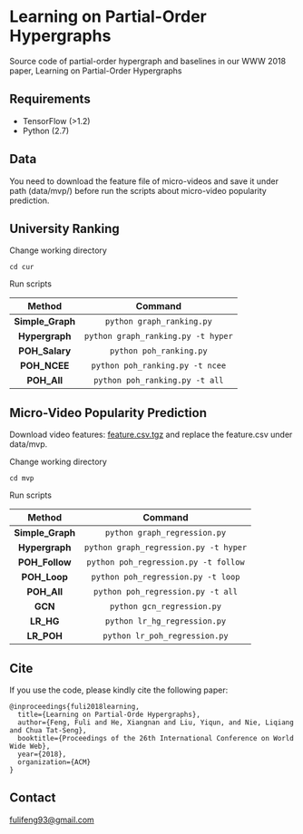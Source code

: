 # Learning on Partial-Order Hypergraphs
Source code of partial-order hypergraph and baselines in our WWW 2018 paper, Learning on Partial-Order Hypergraphs

## Requirements

* TensorFlow (>1.2)
* Python (2.7)

## Data

You need to download the feature file of micro-videos and save it under path (data/mvp/) before run the scripts about micro-video popularity prediction.

## University Ranking

Change working directory

```
cd cur
```

Run scripts

| Method | Command |
| :-----------: | :-----------: |
| **Simple_Graph** | ```python graph_ranking.py``` |
| **Hypergraph** | ```python graph_ranking.py -t hyper``` |
| **POH_Salary** | ```python poh_ranking.py``` |
| **POH_NCEE** | ```python poh_ranking.py -t ncee``` |
| **POH_All** | ```python poh_ranking.py -t all``` |

## Micro-Video Popularity Prediction

Download video features: [feature.csv.tgz](https://drive.google.com/open?id=1A8PuXN9CFTJpocAHq0kPa0vbfYZ95ZRh) and replace the feature.csv under data/mvp.

Change working directory

```
cd mvp
```

Run scripts

| Method | Command |
| :-----------: | :-----------: |
| **Simple_Graph** | ```python graph_regression.py``` |
| **Hypergraph** | ```python graph_regression.py -t hyper``` |
| **POH_Follow** | ```python poh_regression.py -t follow``` |
| **POH_Loop** | ```python poh_regression.py -t loop``` |
| **POH_All** | ```python poh_regression.py -t all``` |
| **GCN** | ```python gcn_regression.py``` |
| **LR_HG** | ```python lr_hg_regression.py``` |
| **LR_POH** | ```python lr_poh_regression.py``` |

## Cite

If you use the code, please kindly cite the following paper:
```
@inproceedings{fuli2018learning,
  title={Learning on Partial-Orde Hypergraphs},
  author={Feng, Fuli and He, Xiangnan and Liu, Yiqun, and Nie, Liqiang and Chua Tat-Seng},
  booktitle={Proceedings of the 26th International Conference on World Wide Web},
  year={2018},
  organization={ACM}
}
```

## Contact

fulifeng93@gmail.com
